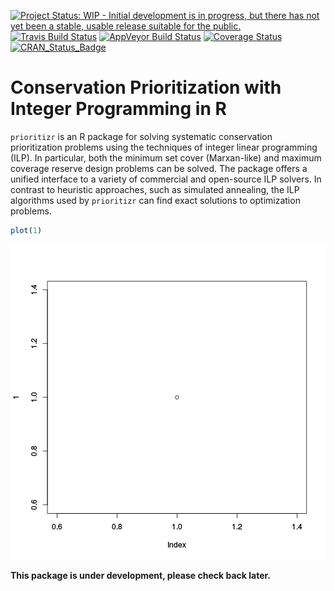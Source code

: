 [![Project Status: WIP - Initial development is in progress, but there has not yet been a stable, usable release suitable for the public.](http://www.repostatus.org/badges/latest/wip.svg)](http://www.repostatus.org/#wip)
[![Travis Build Status](https://img.shields.io/travis/prioritizr/prioritizr/master.svg?label=Mac%20OSX%20%26%20Linux)](https://travis-ci.org/prioritizr/prioritizr)
[![AppVeyor Build Status](https://img.shields.io/appveyor/ci/jeffreyhanson/prioritizr/master.svg?label=Windows)](https://ci.appveyor.com/project/jeffreyhanson/prioritizr)
[![Coverage Status](https://codecov.io/github/prioritizr/prioritizr/coverage.svg?branch=master)](https://codecov.io/github/prioritizr/prioritizr?branch=master)
[![CRAN_Status_Badge](http://www.r-pkg.org/badges/version/prioritizr)](https://CRAN.R-project.org/package=prioritizr)

# Conservation Prioritization with Integer Programming in R

`prioritizr` is an R package for solving systematic conservation prioritization problems using the techniques of integer linear programming (ILP). In particular, both the minimum set cover (Marxan-like) and maximum coverage reserve design problems can be solved. The package offers a unified interface to a variety of commercial and open-source ILP solvers. In contrast to heuristic approaches, such as simulated annealing, the ILP algorithms used by `prioritizr` can find exact solutions to optimization problems.


```r
plot(1)
```

![plot of chunk unnamed-chunk-1](inst/vign/readme-figure/unnamed-chunk-1-1.png)

**This package is under development, please check back later.**

